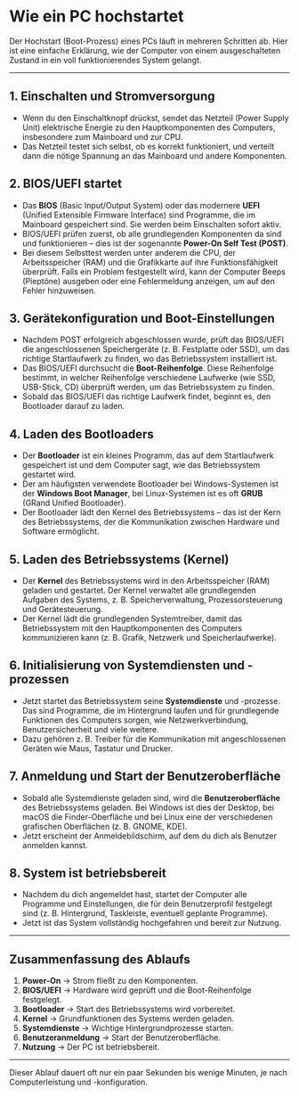 # Wie ein PC hochstartet

Der Hochstart (Boot-Prozess) eines PCs läuft in mehreren Schritten ab. Hier ist eine einfache Erklärung, wie der Computer von einem ausgeschalteten Zustand in ein voll funktionierendes System gelangt.

---

## 1. Einschalten und Stromversorgung

- Wenn du den Einschaltknopf drückst, sendet das Netzteil (Power Supply Unit) elektrische Energie zu den Hauptkomponenten des Computers, insbesondere zum Mainboard und zur CPU.
- Das Netzteil testet sich selbst, ob es korrekt funktioniert, und verteilt dann die nötige Spannung an das Mainboard und andere Komponenten. 

## 2. BIOS/UEFI startet

- Das **BIOS** (Basic Input/Output System) oder das modernere **UEFI** (Unified Extensible Firmware Interface) sind Programme, die im Mainboard gespeichert sind. Sie werden beim Einschalten sofort aktiv.
- BIOS/UEFI prüfen zuerst, ob alle grundlegenden Komponenten da sind und funktionieren – dies ist der sogenannte **Power-On Self Test (POST)**.
- Bei diesem Selbsttest werden unter anderem die CPU, der Arbeitsspeicher (RAM) und die Grafikkarte auf ihre Funktionsfähigkeit überprüft. Falls ein Problem festgestellt wird, kann der Computer Beeps (Pieptöne) ausgeben oder eine Fehlermeldung anzeigen, um auf den Fehler hinzuweisen.

## 3. Gerätekonfiguration und Boot-Einstellungen

- Nachdem POST erfolgreich abgeschlossen wurde, prüft das BIOS/UEFI die angeschlossenen Speichergeräte (z. B. Festplatte oder SSD), um das richtige Startlaufwerk zu finden, wo das Betriebssystem installiert ist.
- Das BIOS/UEFI durchsucht die **Boot-Reihenfolge**. Diese Reihenfolge bestimmt, in welcher Reihenfolge verschiedene Laufwerke (wie SSD, USB-Stick, CD) überprüft werden, um das Betriebssystem zu finden.
- Sobald das BIOS/UEFI das richtige Laufwerk findet, beginnt es, den Bootloader darauf zu laden.

## 4. Laden des Bootloaders

- Der **Bootloader** ist ein kleines Programm, das auf dem Startlaufwerk gespeichert ist und dem Computer sagt, wie das Betriebssystem gestartet wird.
- Der am häufigsten verwendete Bootloader bei Windows-Systemen ist der **Windows Boot Manager**, bei Linux-Systemen ist es oft **GRUB** (GRand Unified Bootloader).
- Der Bootloader lädt den Kernel des Betriebssystems – das ist der Kern des Betriebssystems, der die Kommunikation zwischen Hardware und Software ermöglicht.

## 5. Laden des Betriebssystems (Kernel)

- Der **Kernel** des Betriebssystems wird in den Arbeitsspeicher (RAM) geladen und gestartet. Der Kernel verwaltet alle grundlegenden Aufgaben des Systems, z. B. Speicherverwaltung, Prozessorsteuerung und Gerätesteuerung.
- Der Kernel lädt die grundlegenden Systemtreiber, damit das Betriebssystem mit den Hauptkomponenten des Computers kommunizieren kann (z. B. Grafik, Netzwerk und Speicherlaufwerke).

## 6. Initialisierung von Systemdiensten und -prozessen

- Jetzt startet das Betriebssystem seine **Systemdienste** und -prozesse. Das sind Programme, die im Hintergrund laufen und für grundlegende Funktionen des Computers sorgen, wie Netzwerkverbindung, Benutzersicherheit und viele weitere.
- Dazu gehören z. B. Treiber für die Kommunikation mit angeschlossenen Geräten wie Maus, Tastatur und Drucker.

## 7. Anmeldung und Start der Benutzeroberfläche

- Sobald alle Systemdienste geladen sind, wird die **Benutzeroberfläche** des Betriebssystems geladen. Bei Windows ist dies der Desktop, bei macOS die Finder-Oberfläche und bei Linux eine der verschiedenen grafischen Oberflächen (z. B. GNOME, KDE).
- Jetzt erscheint der Anmeldebildschirm, auf dem du dich als Benutzer anmelden kannst.

## 8. System ist betriebsbereit

- Nachdem du dich angemeldet hast, startet der Computer alle Programme und Einstellungen, die für dein Benutzerprofil festgelegt sind (z. B. Hintergrund, Taskleiste, eventuell geplante Programme).
- Jetzt ist das System vollständig hochgefahren und bereit zur Nutzung.

---

## Zusammenfassung des Ablaufs

1. **Power-On** → Strom fließt zu den Komponenten.
2. **BIOS/UEFI** → Hardware wird geprüft und die Boot-Reihenfolge festgelegt.
3. **Bootloader** → Start des Betriebssystems wird vorbereitet.
4. **Kernel** → Grundfunktionen des Systems werden geladen.
5. **Systemdienste** → Wichtige Hintergrundprozesse starten.
6. **Benutzeranmeldung** → Start der Benutzeroberfläche.
7. **Nutzung** → Der PC ist betriebsbereit.

---

Dieser Ablauf dauert oft nur ein paar Sekunden bis wenige Minuten, je nach Computerleistung und -konfiguration.

